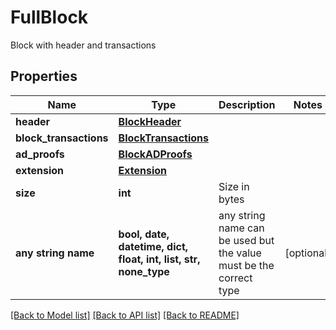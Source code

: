# FullBlock

Block with header and transactions

## Properties
Name | Type | Description | Notes
------------ | ------------- | ------------- | -------------
**header** | [**BlockHeader**](BlockHeader.md) |  | 
**block_transactions** | [**BlockTransactions**](BlockTransactions.md) |  | 
**ad_proofs** | [**BlockADProofs**](BlockADProofs.md) |  | 
**extension** | [**Extension**](Extension.md) |  | 
**size** | **int** | Size in bytes | 
**any string name** | **bool, date, datetime, dict, float, int, list, str, none_type** | any string name can be used but the value must be the correct type | [optional]

[[Back to Model list]](../README.md#documentation-for-models) [[Back to API list]](../README.md#documentation-for-api-endpoints) [[Back to README]](../README.md)


